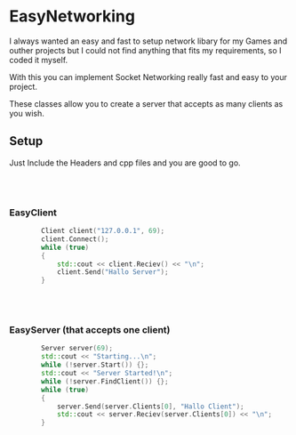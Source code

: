 # EasyNetworking
I always wanted an easy and fast to setup network libary for my Games and outher projects but I could not find anything that fits my requirements, so I coded it myself. 

With this you can implement Socket Networking really fast and easy to your project.

These classes allow you to create a server that accepts as many clients as you wish. 

## Setup
Just Include the Headers and cpp files and you are good to go.

<br></br>
### EasyClient
```c++
        Client client("127.0.0.1", 69);
        client.Connect();
        while (true)
        {
            std::cout << client.Reciev() << "\n";
            client.Send("Hallo Server");
        }
```
<br></br>
### EasyServer (that accepts one client)
```c++
        Server server(69);
        std::cout << "Starting...\n";
        while (!server.Start()) {};
        std::cout << "Server Started!\n";
        while (!server.FindClient()) {};
        while (true)
        {
            server.Send(server.Clients[0], "Hallo Client");
            std::cout << server.Reciev(server.Clients[0]) << "\n";
        }   
```
